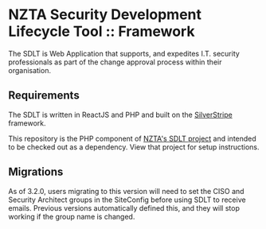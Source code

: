 # NZTA Security Development Lifecycle Tool :: Framework

The SDLT is Web Application that supports, and expedites I.T. security professionals as part of the change approval process within their organisation.

## Requirements

The SDLT is written in ReactJS and PHP and built on the [SilverStripe](https://silverstripe.org) framework. 

This repository is the PHP component of [NZTA's SDLT project](https://github.com/nzta/sdlt) and intended to be checked out as a dependency. View that project for setup instructions.

## Migrations
As of 3.2.0, users migrating to this version will need to set the CISO and Security Architect groups in the SiteConfig before using SDLT to receive emails. Previous versions automatically defined this, and they will stop working if the group name is changed.
